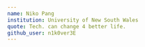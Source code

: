 ```yaml
---
name: Niko Pang
institution: University of New South Wales
quote: Tech. can change 4 better life.
github_user: n1k0ver3E
---
```

